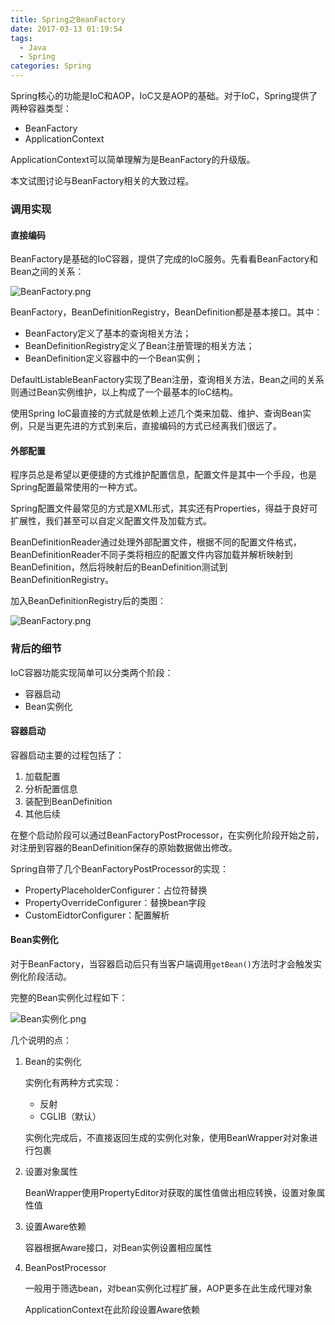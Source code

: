 ```yaml
---
title: Spring之BeanFactory
date: 2017-03-13 01:19:54
tags:
  - Java
  - Spring
categories: Spring
---
```

Spring核心的功能是IoC和AOP，IoC又是AOP的基础。对于IoC，Spring提供了两种容器类型：

- BeanFactory
- ApplicationContext

ApplicationContext可以简单理解为是BeanFactory的升级版。

本文试图讨论与BeanFactory相关的大致过程。

### 调用实现

#### 直接编码

BeanFactory是基础的IoC容器，提供了完成的IoC服务。先看看BeanFactory和Bean之间的关系：

![BeanFactory.png](https://ooo.0o0.ooo/2017/03/12/58c4fc455dda9.png)

BeanFactory，BeanDefinitionRegistry，BeanDefinition都是基本接口。其中：

- BeanFactory定义了基本的查询相关方法；
- BeanDefinitionRegistry定义了Bean注册管理的相关方法；
- BeanDefinition定义容器中的一个Bean实例；

DefaultListableBeanFactory实现了Bean注册，查询相关方法，Bean之间的关系则通过Bean实例维护，以上构成了一个最基本的IoC结构。

使用Spring IoC最直接的方式就是依赖上述几个类来加载、维护、查询Bean实例，只是当更先进的方式到来后，直接编码的方式已经离我们很远了。

#### 外部配置

程序员总是希望以更便捷的方式维护配置信息，配置文件是其中一个手段，也是Spring配置最常使用的一种方式。

Spring配置文件最常见的方式是XML形式，其实还有Properties，得益于良好可扩展性，我们甚至可以自定义配置文件及加载方式。

BeanDefinitionReader通过处理外部配置文件，根据不同的配置文件格式，BeanDefinitionReader不同子类将相应的配置文件内容加载并解析映射到BeanDefinition，然后将映射后的BeanDefinition测试到BeanDefinitionRegistry。

加入BeanDefinitionRegistry后的类图：

![BeanFactory.png](https://ooo.0o0.ooo/2017/03/12/58c5115a0c0fa.png)

### 背后的细节

IoC容器功能实现简单可以分类两个阶段：

- 容器启动
- Bean实例化

#### 容器启动

容器启动主要的过程包括了：

1. 加载配置
2. 分析配置信息
3. 装配到BeanDefinition
4. 其他后续

在整个启动阶段可以通过BeanFactoryPostProcessor，在实例化阶段开始之前，对注册到容器的BeanDefinition保存的原始数据做出修改。

Spring自带了几个BeanFactoryPostProcessor的实现：

- PropertyPlaceholderConfigurer：占位符替换
- PropertyOverrideConfigurer：替换bean字段
- CustomEidtorConfigurer：配置解析

#### Bean实例化

对于BeanFactory，当容器启动后只有当客户端调用`getBean()`方法时才会触发实例化阶段活动。

完整的Bean实例化过程如下：

![Bean实例化.png](https://ooo.0o0.ooo/2017/03/12/58c51014ca1e0.png)

几个说明的点：

1. Bean的实例化

   实例化有两种方式实现：

   - 反射
   - CGLIB（默认）

   实例化完成后，不直接返回生成的实例化对象，使用BeanWrapper对对象进行包裹

2. 设置对象属性

   BeanWrapper使用PropertyEditor对获取的属性值做出相应转换，设置对象属性值

3. 设置Aware依赖

   容器根据Aware接口，对Bean实例设置相应属性

4. BeanPostProcessor

   一般用于筛选bean，对bean实例化过程扩展，AOP更多在此生成代理对象

   ApplicationContext在此阶段设置Aware依赖
